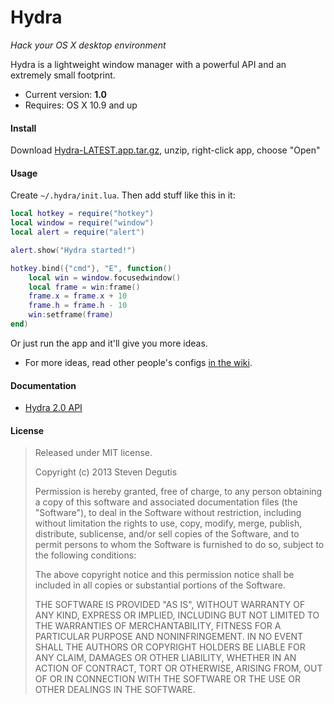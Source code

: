 # Hydra

*Hack your OS X desktop environment*

Hydra is a lightweight window manager with a powerful API and an extremely small footprint.

* Current version: **1.0**
* Requires: OS X 10.9 and up

#### Install

Download [Hydra-LATEST.app.tar.gz](https://raw.github.com/sdegutis/hydra/master/Builds/Hydra-LATEST.app.tar.gz), unzip, right-click app, choose "Open"

#### Usage

Create `~/.hydra/init.lua`. Then add stuff like this in it:

~~~lua
local hotkey = require("hotkey")
local window = require("window")
local alert = require("alert")

alert.show("Hydra started!")

hotkey.bind({"cmd"}, "E", function()
    local win = window.focusedwindow()
    local frame = win:frame()
    frame.x = frame.x + 10
    frame.h = frame.h - 10
    win:setframe(frame)
end)
~~~

Or just run the app and it'll give you more ideas.

* For more ideas, read other people's configs [in the wiki](https://github.com/sdegutis/Hydra/wiki).

#### Documentation

- [Hydra 2.0 API](https://github.com/sdegutis/Hydra/wiki/Hydra-2.0-API)

#### License

> Released under MIT license.
>
> Copyright (c) 2013 Steven Degutis
>
> Permission is hereby granted, free of charge, to any person obtaining a copy
> of this software and associated documentation files (the "Software"), to deal
> in the Software without restriction, including without limitation the rights
> to use, copy, modify, merge, publish, distribute, sublicense, and/or sell
> copies of the Software, and to permit persons to whom the Software is
> furnished to do so, subject to the following conditions:
>
> The above copyright notice and this permission notice shall be included in
> all copies or substantial portions of the Software.
>
> THE SOFTWARE IS PROVIDED "AS IS", WITHOUT WARRANTY OF ANY KIND, EXPRESS OR
> IMPLIED, INCLUDING BUT NOT LIMITED TO THE WARRANTIES OF MERCHANTABILITY,
> FITNESS FOR A PARTICULAR PURPOSE AND NONINFRINGEMENT. IN NO EVENT SHALL THE
> AUTHORS OR COPYRIGHT HOLDERS BE LIABLE FOR ANY CLAIM, DAMAGES OR OTHER
> LIABILITY, WHETHER IN AN ACTION OF CONTRACT, TORT OR OTHERWISE, ARISING FROM,
> OUT OF OR IN CONNECTION WITH THE SOFTWARE OR THE USE OR OTHER DEALINGS IN
> THE SOFTWARE.
